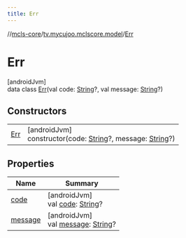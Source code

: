 ```yaml
---
title: Err
---
```

//[mcls-core](../../../index.html)/[tv.mycujoo.mclscore.model](../index.html)/[Err](index.html)



# Err



[androidJvm]\
data class [Err](index.html)(val code: [String](https://kotlinlang.org/api/latest/jvm/stdlib/kotlin/-string/index.html)?, val message: [String](https://kotlinlang.org/api/latest/jvm/stdlib/kotlin/-string/index.html)?)



## Constructors


| | |
|---|---|
| [Err](-err.html) | [androidJvm]<br>constructor(code: [String](https://kotlinlang.org/api/latest/jvm/stdlib/kotlin/-string/index.html)?, message: [String](https://kotlinlang.org/api/latest/jvm/stdlib/kotlin/-string/index.html)?) |


## Properties


| Name | Summary |
|---|---|
| [code](code.html) | [androidJvm]<br>val [code](code.html): [String](https://kotlinlang.org/api/latest/jvm/stdlib/kotlin/-string/index.html)? |
| [message](message.html) | [androidJvm]<br>val [message](message.html): [String](https://kotlinlang.org/api/latest/jvm/stdlib/kotlin/-string/index.html)? |

